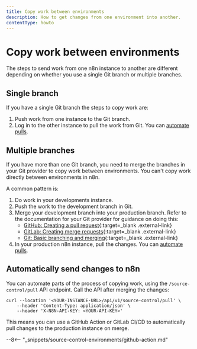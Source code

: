 ```yaml
---
title: Copy work between environments
description: How to get changes from one environment into another.
contentType: howto
---
```


# Copy work between environments

The steps to send work from one n8n instance to another are different depending on whether you use a single Git branch or multiple branches.

## Single branch

If you have a single Git branch the steps to copy work are:

1. Push work from one instance to the Git branch.
1. Log in to the other instance to pull the work from Git. You can [automate pulls](#automatically-send-changes-to-n8n).

## Multiple branches

If you have more than one Git branch, you need to merge the branches in your Git provider to copy work between environments. You can't copy work directly between environments in n8n. 

A common pattern is:

1. Do work in your developments instance.
1. Push the work to the development branch in Git.
1. Merge your development branch into your production branch.	Refer to the documentation for your Git provider for guidance on doing this:  
	* [GitHub: Creating a pull request](https://docs.github.com/en/pull-requests/collaborating-with-pull-requests/proposing-changes-to-your-work-with-pull-requests/creating-a-pull-request){:target=_blank .external-link}
	* [GitLab: Creating merge requests](https://docs.gitlab.com/ee/user/project/merge_requests/creating_merge_requests.html){:target=_blank .external-link}
	* [Git: Basic branching and merging](https://git-scm.com/book/en/v2/Git-Branching-Basic-Branching-and-Merging){:target=_blank .external-link}
1. In your production n8n instance, pull the changes. You can [automate pulls](#automatically-send-changes-to-n8n).

## Automatically send changes to n8n

You can automate parts of the process of copying work, using the `/source-control/pull` API endpoint. Call the API after merging the changes:

```curl
curl --location '<YOUR-INSTANCE-URL>/api/v1/source-control/pull' \
	--header 'Content-Type: application/json' \
	--header 'X-N8N-API-KEY: <YOUR-API-KEY>'
```

This means you can use a GitHub Action or GitLab CI/CD to automatically pull changes to the production instance on merge.

--8<-- "_snippets/source-control-environments/github-action.md"


